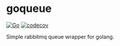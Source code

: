 # goqueue

[![Go](https://github.com/memclutter/goqueue/actions/workflows/go.yml/badge.svg)](https://github.com/memclutter/goqueue/actions/workflows/go.yml)
[![codecov](https://codecov.io/gh/memclutter/goqueue/branch/main/graph/badge.svg?token=57IA9OCZFD)](https://codecov.io/gh/memclutter/goqueue)

Simple rabbitmq queue wrapper for golang.
